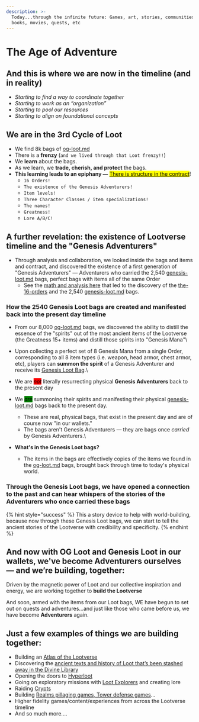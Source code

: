 ```yaml
---
description: >-
  Today...through the infinite future: Games, art, stories, communities, media,
  books, movies, quests, etc
---
```


# The Age of Adventure

## **And this is where we are now in the timeline (and in reality)**

* _Starting to find a way to coordinate together_
* _Starting to work as an “organization”_
* _Starting to pool our resources_
* _Starting to align on foundational concepts_

## We are in the 3rd Cycle of Loot

* We find 8k bags of [og-loot.md](../../../welcome-to-loot/what-is-loot/og-loot.md "mention")
* There is a **frenzy** (`and we lived through that Loot frenzy!!`)
* We **learn** about the bags.
* As we learn, we **trade, cherish, and protect** the bags.
* **This learning leads to an epiphany —** [<mark style="background-color:yellow;">There is structure in the contract</mark>](../../../canonical-principles/loot/a-revelation.md)!
  * `16 Orders!`
  * `The existence of the Genesis Adventurers!`
  * `Item levels!`
  * `Three Character Classes / item specializations!`
  * `The names!`
  * `Greatness!`
  * `Lore A/B/C!`

## A further revelation: the existence of Lootverse timeline and the "Genesis Adventurers"

* Through analysis and collaboration, we looked inside the bags and items and contract, and discovered the existence of a first generation of "Genesis Adventurers" — Adventurers who carried the 2,540 [genesis-loot.md](../../../welcome-to-loot/what-is-loot/genesis-loot.md "mention") bags, perfect bags with items all of the same Order
  * See the [math and analysis here](https://medium.com/@timshelxyz/the-genesis-project-for-loot-timshels-discovery-dddb50ab18b7) that led to the discovery of the [the-16-orders](../../../canonical-principles/loot/the-16-orders/ "mention") and the 2,540 [genesis-loot.md](../../../welcome-to-loot/what-is-loot/genesis-loot.md "mention") bags.

### How the 2540 Genesis Loot bags are created and manifested back into the present day timeline

* From our 8,000 [og-loot.md](../../../welcome-to-loot/what-is-loot/og-loot.md "mention") bags, we discovered the ability to distill the essence of the "spirits" out of the most ancient items of the Lootverse (the Greatness 15+ items) and distill those spirits into "Genesis Mana"\

* Upon collecting a perfect set of 8 Genesis Mana from a single Order, corresponding to all 8 item types (i.e. weapon, head armor, chest armor, etc), players can **summon the spirit** of a Genesis Adventurer and receive its [Genesis Loot Bag](https://opensea.io/collection/genesisadventurer).\

* We are _<mark style="background-color:red;">not</mark>_ literally resurrecting physical **Genesis Adventurers** back to the present day
* We _<mark style="background-color:green;">are</mark>_ summoning their spirits and manifesting their physical [genesis-loot.md](../../../welcome-to-loot/what-is-loot/genesis-loot.md "mention") bags back to the present day.
  * These are real, physical bags, that exist in the present day and are of course now "in our wallets."&#x20;
  * The bags aren't Genesis Adventurers — they are bags once _carried_ by Genesis Adventurers.\

* **What's in the Genesis Loot bags?**
  * The items in the bags are effectively copies of the items we found in the [og-loot.md](../../../welcome-to-loot/what-is-loot/og-loot.md "mention") bags, brought back through time to today's physical world.

### Through the Genesis Loot bags, we have opened a connection to the past and can hear whispers of the stories of the Adventurers who once carried these bags

{% hint style="success" %}
This a story device to help with world-building, because now through these Genesis Loot bags, we can start to tell the ancient stories of the Lootverse with credibility and specificity.
{% endhint %}

## **And now with OG Loot and Genesis Loot in our wallets, we've become Adventurers ourselves — and we’re building, together:**

Driven by the magnetic power of Loot and our collective inspiration and energy, we are working together to **build the Lootverse**

And soon, armed with the items from our Loot bags, WE have begun to set out on quests and adventures...and just like those who came before us, we have become **Adventurers** again.

## Just a few examples of things we are building together:

* Building an [Atlas of the Lootverse](../../../the-lootverse/the-lootverse-atlas.md)
* Discovering the [ancient texts and history of Loot that’s been stashed away in the Divine Library](https://genesisproject.xyz/north-star-vision/genesis-scrolls)&#x20;
* Opening the doors to [Hyperloot](../../../the-lootverse/lootverse-projects/hyperloot.md)
* Going on exploratory missions with [Loot Explorers](../../../the-lootverse/lootverse-projects/loot-explorers.md) and creating lore
* Raiding [Crypts](../../../the-lootverse/lootverse-projects/the-crypt.md)
* Building [Realms pillaging games, Tower defense games](../../../canonical-principles/realms/)…
* Higher fidelity games/content/experiences from across the Lootverse timeline&#x20;
* And so much more....
